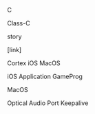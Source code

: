 C

Class-C

story

[link]

Cortex iOS MacOS

iOS Application GameProg

MacOS

Optical Audio Port Keepalive
